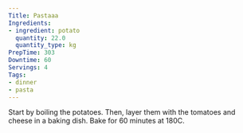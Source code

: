 ```yaml
---
Title: Pastaaa
Ingredients:
- ingredient: potato
  quantity: 22.0
  quantity_type: kg
PrepTime: 303
Downtime: 60
Servings: 4
Tags:
- dinner
- pasta
---
```

Start by boiling the potatoes. Then, layer them with the tomatoes and cheese in a baking dish. Bake for 60 minutes at 180C.